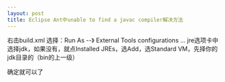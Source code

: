 ```yaml
---
layout: post
title: Eclipse Ant中unable to find a javac compiler解决方法
---
```


右击build.xml
选择：Run As --》 External Tools configurations ...
jre选项卡中选择jdk，如果没有，就点Installed JREs，选Add，选Standard VM，先择你的jdk目录的（bin的上一级）

确定就可以了